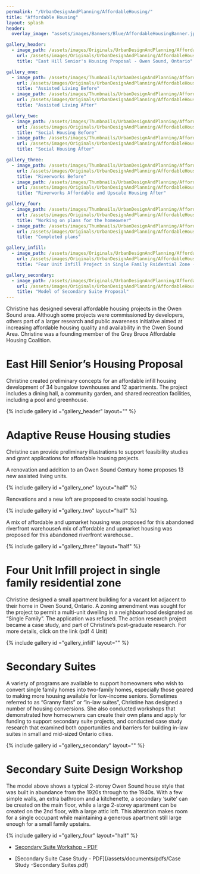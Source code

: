 ```yaml
---
permalink: "/UrbanDesignAndPlanning/AffordableHousing/"
title: "Affordable Housing"
layout: splash
header:
  overlay_image: "assets/images/Banners/Blue/AffordableHousingBanner.jpg"

gallery_header:
  - image_path: /assets/images/Originals/UrbanDesignAndPlanning/AffordableHousing/SeniorsHousing.jpg
    url: /assets/images/Originals/UrbanDesignAndPlanning/AffordableHousing/SeniorsHousing.jpg
    title: "East Hill Senior's Housing Proposal - Owen Sound, Ontario"

gallery_one:
  - image_path: /assets/images/Thumbnails/UrbanDesignAndPlanning/AffordableHousing/PrimmerBefore.jpg
    url: /assets/images/Originals/UrbanDesignAndPlanning/AffordableHousing/PrimmerBefore.jpg
    title: "Assisted Living Before"
  - image_path: /assets/images/Thumbnails/UrbanDesignAndPlanning/AffordableHousing/PrimmerAfter.jpg
    url: /assets/images/Originals/UrbanDesignAndPlanning/AffordableHousing/PrimmerAfter.jpg
    title: "Assisted Living After"

gallery_two:
  - image_path: /assets/images/Thumbnails/UrbanDesignAndPlanning/AffordableHousing/KennedyBefore.jpg
    url: /assets/images/Originals/UrbanDesignAndPlanning/AffordableHousing/KennedyBefore.jpg
    title: "Social Housing Before"
  - image_path: /assets/images/Thumbnails/UrbanDesignAndPlanning/AffordableHousing/KennedyAfter.jpg
    url: /assets/images/Originals/UrbanDesignAndPlanning/AffordableHousing/KennedyAfter.jpg
    title: "Social Housing After"

gallery_three:
  - image_path: /assets/images/Thumbnails/UrbanDesignAndPlanning/AffordableHousing/RiverworksBefore.jpg
    url: /assets/images/Originals/UrbanDesignAndPlanning/AffordableHousing/RiverworksBefore.jpg
    title: "Riverworks Before"
  - image_path: /assets/images/Thumbnails/UrbanDesignAndPlanning/AffordableHousing/RiverworksAfter.jpg
    url: /assets/images/Originals/UrbanDesignAndPlanning/AffordableHousing/RiverworksAfter.jpg
    title: "Riverworks Affordable and Upscale Housing After"

gallery_four:
  - image_path: /assets/images/Thumbnails/UrbanDesignAndPlanning/AffordableHousing/HomeownerPlans.jpg
    url: /assets/images/Originals/UrbanDesignAndPlanning/AffordableHousing/HomeownerPlans.jpg
    title: "Working on plans for the homeowner"
  - image_path: /assets/images/Thumbnails/UrbanDesignAndPlanning/AffordableHousing/Plans.jpg
    url: /assets/images/Originals/UrbanDesignAndPlanning/AffordableHousing/Plans.jpg
    title: "Completed plans"

gallery_infill:
  - image_path: /assets/images/Originals/UrbanDesignAndPlanning/AffordableHousing/FourUnitProject.jpg
    url: /assets/images/Originals/UrbanDesignAndPlanning/AffordableHousing/FourUnitProject.jpg
    title: "Four Unit Infill Project in Single Family Rsidential Zone - Owen Sound, Ontario"

gallery_secondary:
  - image_path: /assets/images/Originals/UrbanDesignAndPlanning/AffordableHousing/SecondarySuites.jpg
    url: /assets/images/Originals/UrbanDesignAndPlanning/AffordableHousing/SecondarySuites.jpg
    title: "Model of Secondary Suite Proposal"
---
```


Christine has designed several affordable housing projects in the Owen Sound
area. Although some projects were commissioned by developers, others part of a
larger research and public awareness initiative aimed at increasing affordable
housing quality and availability in the Owen Sound Area. Christine was a
founding member of the Grey Bruce Affordable Housing Coalition. 

# East Hill Senior’s Housing Proposal

Christine created preliminary concepts for an affordable infill housing
development of 34 bungalow townhouses and 12 apartments. The project includes a
dining hall, a community garden, and shared recreation facilities, including a
pool and greenhouse.

{% include gallery id ="gallery_header" layout="" %}

# Adaptive Reuse Housing studies

Christine can provide preliminary illustrations to support feasibility studies
and grant applications for affordable housing projects.

A renovation and addition to an Owen Sound Century home proposes 13 new assisted
living units.

{% include gallery id ="gallery_one" layout="half" %}

Renovations and a new loft are proposed to create social housing. 

{% include gallery id ="gallery_two" layout="half" %}

A mix of affordable and upmarket housing was proposed for this abandoned
riverfront warehouseA mix of affordable and upmarket housing was proposed for
this abandoned riverfront warehouse..

{% include gallery id ="gallery_three" layout="half" %}

# Four Unit Infill project in single family residential zone

Christine designed a small apartment building for a vacant lot adjacent to
their home in Owen Sound, Ontario. A zoning amendment was sought for the
project to permit a multi-unit dwelling in a neighbourhood designated as
“Single Family”. The application was refused. The action research project
became a case study, and part of Christine’s post-graduate research. For more
details, click on the link (pdf 4 Unit)

{% include gallery id ="gallery_infill" layout="" %}

# Secondary Suites

A variety of programs are available to support homeowners who wish to convert
single family homes into two-family homes, especially those geared to making
more housing available for low-income seniors. Sometimes referred to as “Granny
flats” or “in-law suites”, Christine has designed a number of housing
conversions. She also conducted workshops that demonstrated how homeowners can
create their own plans and apply for funding to support secondary suite
projects, and conducted case study research that examined both opportunities
and barriers for building in-law suites in small and mid-sized Ontario cities. 

{% include gallery id ="gallery_secondary" layout="" %}

# Secondary Suite Design Workshop

The model above shows a typical 2-storey Owen Sound house style that was built
in abundance from the 1920s through to the 1940s. With a few simple walls, an
extra bathroom and a kitchenette, a secondary ‘suite’ can be created on the
main floor, while a large 2-storey apartment can be created on the 2nd floor,
with a large attic loft. This alteration makes room for a single occupant while
maintaining a generous apartment still large enough for a small family
upstairs. 

{% include gallery id ="gallery_four" layout="half" %}

 * [Secondary Suite Workshop - PDF](/assets/documents/pdfs/SecondarySuiteWorkshop.pdf)

 * [Secondary Suite Case Study - PDF](/assets/documents/pdfs/Case Study -Secondary Suites.pdf)

